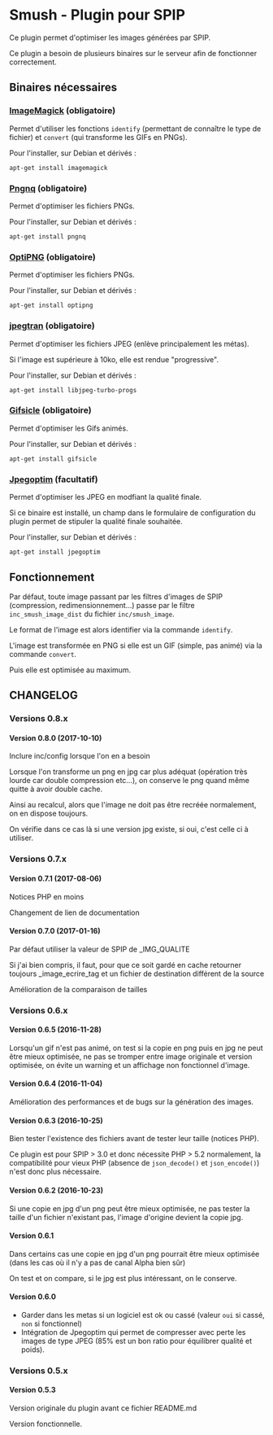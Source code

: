 # Smush - Plugin pour SPIP

Ce plugin permet d'optimiser les images générées par SPIP.

Ce plugin a besoin de plusieurs binaires sur le serveur afin de fonctionner correctement.

## Binaires nécessaires

### [ImageMagick](http://www.imagemagick.org/) (obligatoire)

Permet d'utiliser les fonctions `identify` (permettant de connaître le type de fichier) et `convert` (qui transforme les GIFs en PNGs).

Pour l'installer, sur Debian et dérivés :

`apt-get install imagemagick`

### [Pngnq](http://pngnq.sourceforge.net/) (obligatoire)

Permet d'optimiser les fichiers PNGs.

Pour l'installer, sur Debian et dérivés :

`apt-get install pngnq`

### [OptiPNG](http://optipng.sourceforge.net/) (obligatoire)

Permet d'optimiser les fichiers PNGs.

Pour l'installer, sur Debian et dérivés :

`apt-get install optipng`

### [jpegtran](http://jpegclub.org/jpegtran/) (obligatoire)

Permet d'optimiser les fichiers JPEG (enlève principalement les métas).

Si l'image est supérieure à 10ko, elle est rendue "progressive".

Pour l'installer, sur Debian et dérivés : 

`apt-get install libjpeg-turbo-progs`

### [Gifsicle](https://www.lcdf.org/gifsicle/) (obligatoire)

Permet d'optimiser les Gifs animés.

Pour l'installer, sur Debian et dérivés : 

`apt-get install gifsicle`

### [Jpegoptim](https://github.com/tjko/jpegoptim) (facultatif)

Permet d'optimiser les JPEG en modfiant la qualité finale.

Si ce binaire est installé, un champ dans le formulaire de configuration du plugin permet de stipuler la qualité finale souhaitée.

Pour l'installer, sur Debian et dérivés : 

`apt-get install jpegoptim`

## Fonctionnement

Par défaut, toute image passant par les filtres d'images de SPIP (compression, redimensionnement…) passe par le filtre `inc_smush_image_dist` du fichier `inc/smush_image`.

Le format de l'image est alors identifier via la commande `identify`.

L'image est transformée en PNG si elle est un GIF (simple, pas animé) via la commande `convert`.

Puis elle est optimisée au maximum.

## CHANGELOG

### Versions 0.8.x

#### Version 0.8.0 (2017-10-10)

Inclure inc/config lorsque l'on en a besoin

Lorsque l'on transforme un png en jpg car plus adéquat (opération très lourde car double compression etc...), on conserve le png quand même quitte à avoir double cache.

Ainsi au recalcul, alors que l'image ne doit pas être recréée normalement, on en dispose toujours.

On vérifie dans ce cas là si une version jpg existe, si oui, c'est celle ci à utiliser.

### Versions 0.7.x

#### Version 0.7.1 (2017-08-06)

Notices PHP en moins

Changement de lien de documentation

#### Version 0.7.0 (2017-01-16)

Par défaut utiliser la valeur de SPIP de _IMG_QUALITE

Si j'ai bien compris, il faut, pour que ce soit gardé en cache retourner toujours _image_ecrire_tag et un fichier de destination différent de la source

Amélioration de la comparaison de tailles

### Versions 0.6.x

#### Version 0.6.5 (2016-11-28)

Lorsqu'un gif n'est pas animé, on test si la copie en png puis en jpg ne peut être mieux optimisée, ne pas se tromper entre image originale et version optimisée, on évite un warning et un affichage non fonctionnel d'image.

#### Version 0.6.4 (2016-11-04)

Amélioration des performances et de bugs sur la génération des images.

#### Version 0.6.3 (2016-10-25)

Bien tester l'existence des fichiers avant de tester leur taille (notices PHP).

Ce plugin est pour SPIP > 3.0 et donc nécessite PHP > 5.2 normalement, la compatibilité pour vieux PHP (absence de `json_decode()` et `json_encode()`) n'est donc plus nécessaire.

#### Version 0.6.2 (2016-10-23)

Si une copie en jpg d'un png peut être mieux optimisée, ne pas tester la taille d'un fichier n'existant pas, l'image d'origine devient la copie jpg.

#### Version 0.6.1

Dans certains cas une copie en jpg d'un png pourrait être mieux optimisée (dans les cas où il n'y a pas de canal Alpha bien sûr)

On test et on compare, si le jpg est plus intéressant, on le conserve.

#### Version 0.6.0

* Garder dans les metas si un logiciel est ok ou cassé (valeur `oui` si cassé, `non` si fonctionnel)
* Intégration de Jpegoptim qui permet de compresser avec perte les images de type JPEG (85% est un bon ratio pour équilibrer qualité et poids).

### Versions 0.5.x

#### Version 0.5.3

Version originale du plugin avant ce fichier README.md

Version fonctionnelle.